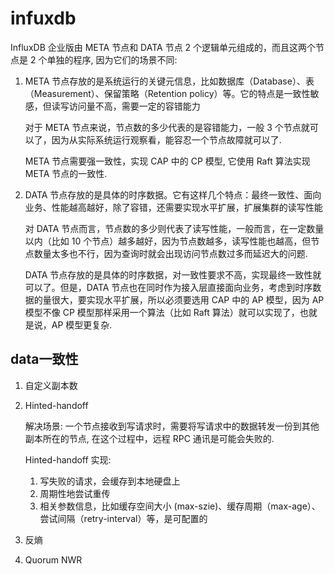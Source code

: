# infuxdb
InfluxDB 企业版由 META 节点和 DATA 节点 2 个逻辑单元组成的，而且这两个节点是 2 个单独的程序, 因为它们的场景不同:
1. META 节点存放的是系统运行的关键元信息，比如数据库（Database）、表（Measurement）、保留策略（Retention policy）等。它的特点是一致性敏感，但读写访问量不高，需要一定的容错能力

	对于 META 节点来说，节点数的多少代表的是容错能力，一般 3 个节点就可以了，因为从实际系统运行观察看，能容忍一个节点故障就可以了.

	META 节点需要强一致性，实现 CAP 中的 CP 模型, 它使用 Raft 算法实现 META 节点的一致性.
1. DATA 节点存放的是具体的时序数据。它有这样几个特点：最终一致性、面向业务、性能越高越好，除了容错，还需要实现水平扩展，扩展集群的读写性能

	对 DATA 节点而言，节点数的多少则代表了读写性能，一般而言，在一定数量以内（比如 10 个节点）越多越好，因为节点数越多，读写性能也越高，但节点数量太多也不行，因为查询时就会出现访问节点数过多而延迟大的问题.

	DATA 节点存放的是具体的时序数据，对一致性要求不高，实现最终一致性就可以了。但是，DATA 节点也在同时作为接入层直接面向业务，考虑到时序数据的量很大，要实现水平扩展，所以必须要选用 CAP 中的 AP 模型，因为 AP 模型不像 CP 模型那样采用一个算法（比如 Raft 算法）就可以实现了，也就是说，AP 模型更复杂.

## data一致性
1. 自定义副本数
1. Hinted-handoff
	
	解决场景: 一个节点接收到写请求时，需要将写请求中的数据转发一份到其他副本所在的节点, 在这个过程中，远程 RPC 通讯是可能会失败的.

	Hinted-handoff 实现:
	1. 写失败的请求，会缓存到本地硬盘上
	1. 周期性地尝试重传
	1. 相关参数信息，比如缓存空间大小 (max-szie)、缓存周期（max-age）、尝试间隔（retry-interval）等，是可配置的
1. 反熵
1. Quorum NWR